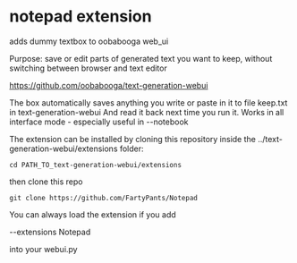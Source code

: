 # notepad extension
adds dummy textbox to oobabooga web_ui

Purpose: save or edit parts of generated text you want to keep, without switching between browser and text editor

https://github.com/oobabooga/text-generation-webui

The box automatically saves anything you write or paste in it to file keep.txt in text-generation-webui
And read it back next time you run it. Works in all interface mode - especially useful in --notebook 

The extension can be installed by cloning this repository inside the ../text-generation-webui/extensions folder:

```
cd PATH_TO_text-generation-webui/extensions
```
then clone this repo
```
git clone https://github.com/FartyPants/Notepad
```

You can always load the extension if you add

 --extensions Notepad
 
 into your webui.py
